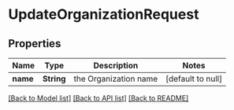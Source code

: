 # UpdateOrganizationRequest
## Properties

| Name | Type | Description | Notes |
|------------ | ------------- | ------------- | -------------|
| **name** | **String** | the Organization name | [default to null] |

[[Back to Model list]](../README.md#documentation-for-models) [[Back to API list]](../README.md#documentation-for-api-endpoints) [[Back to README]](../README.md)

